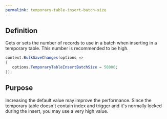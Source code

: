 ```yaml
---
permalink: temporary-table-insert-batch-size
---
```


## Definition
Gets or sets the number of records to use in a batch when inserting in a temporary table. This number is recommended to be high.


```csharp
context.BulkSaveChanges(options =>
{
   options.TemporaryTableInsertBatchSize = 50000;
});
```

## Purpose
Increasing the default value may improve the performance. Since the temporary table doesn't contain index and trigger and it's normally locked during the insert, you may use a very high value.